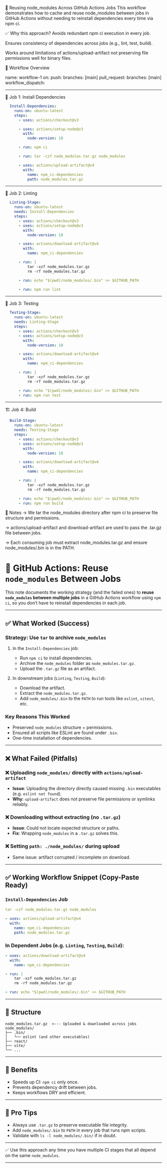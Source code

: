 
🔁 Reusing node_modules Across GitHub Actions Jobs
This workflow demonstrates how to cache and reuse node_modules between jobs in GitHub Actions without needing to reinstall dependencies every time via npm ci.

✅ Why this approach?
Avoids redundant npm ci execution in every job.

Ensures consistency of dependencies across jobs (e.g., lint, test, build).

Works around limitations of actions/upload-artifact not preserving file permissions well for binary files.

📁 Workflow Overview

name: workflow-1
on:
  push:
    branches: [main]
  pull_request:
    branches: [main]
  workflow_dispatch:

- - - - - - - - - - - - - - - - - - - - - - - - - - - - - - - - - - -  
 
🧱 Job 1: Install Dependencies
```yaml
  Install-Dependencies:
    runs-on: ubuntu-latest
    steps:
      - uses: actions/checkout@v3

      - uses: actions/setup-node@v3
        with:
          node-version: 18

      - run: npm ci

      - run: tar -czf node_modules.tar.gz node_modules

      - uses: actions/upload-artifact@v4
        with:
          name: npm_ci-dependencies
          path: node_modules.tar.gz
```

- - - - - - - - - - - - - - - - - - - - - - - - - - - - - - - - - - - 

📏 Job 2: Linting

```yaml
  Linting-Stage:
    runs-on: ubuntu-latest
    needs: Install-Dependencies
    steps:
      - uses: actions/checkout@v3
      - uses: actions/setup-node@v3
        with:
          node-version: 18

      - uses: actions/download-artifact@v4
        with:
          name: npm_ci-dependencies

      - run: |
          tar -xzf node_modules.tar.gz
          rm -rf node_modules.tar.gz

      - run: echo "$(pwd)/node_modules/.bin" >> $GITHUB_PATH

      - run: npm run lint
```     
     
- - - - - - - - - - - - - - - - - - - - - - - - - - - - - - - - - - - 

🧪 Job 3: Testing

```yaml
  Testing-Stage:
    runs-on: ubuntu-latest
    needs: Linting-Stage
    steps:
      - uses: actions/checkout@v3
      - uses: actions/setup-node@v3
        with:
          node-version: 18

      - uses: actions/download-artifact@v4
        with:
          name: npm_ci-dependencies

      - run: |
          tar -xzf node_modules.tar.gz
          rm -rf node_modules.tar.gz

      - run: echo "$(pwd)/node_modules/.bin" >> $GITHUB_PATH
      - run: npm run test
```

- - - - - - - - - - - - - - - - - - - - - - - - - - - - - - - - - - - 

🏗️ Job 4: Build

```yaml
  Build-Stage:
    runs-on: ubuntu-latest
    needs: Testing-Stage
    steps:
      - uses: actions/checkout@v3
      - uses: actions/setup-node@v3
        with:
          node-version: 18

      - uses: actions/download-artifact@v4
        with:
          name: npm_ci-dependencies

      - run: |
          tar -xzf node_modules.tar.gz
          rm -rf node_modules.tar.gz

      - run: echo "$(pwd)/node_modules/.bin" >> $GITHUB_PATH
      - run: npm run build
```

🧠 Notes
-> We tar the node_modules directory after npm ci to preserve file structure and permissions.

-> actions/upload-artifact and download-artifact are used to pass the .tar.gz file between jobs.

-> Each consuming job must extract node_modules.tar.gz and ensure node_modules/.bin is in the PATH.



# 🧪 GitHub Actions: Reuse `node_modules` Between Jobs

This note documents the working strategy (and the failed ones) to **reuse `node_modules` between multiple jobs** in a GitHub Actions workflow using `npm ci`, so you don’t have to reinstall dependencies in each job.

---

## ✅ What Worked (Success)

### Strategy: Use `tar` to archive `node_modules`

1. In the `Install-Dependencies` job:

   * Run `npm ci` to install dependencies.
   * Archive the `node_modules` folder as `node_modules.tar.gz`.
   * Upload the `.tar.gz` file as an artifact.

2. In downstream jobs (`Linting`, `Testing`, `Build`):

   * Download the artifact.
   * Extract the `node_modules.tar.gz`.
   * Add `node_modules/.bin` to the `PATH` to run tools like `eslint`, `vitest`, etc.

### Key Reasons This Worked

* Preserved `node_modules` structure + permissions.
* Ensured all scripts like ESLint are found under `.bin`.
* One-time installation of dependencies.

---

## ❌ What Failed (Pitfalls)

### ❌ Uploading `node_modules/` directly with `actions/upload-artifact`

* **Issue**: Uploading the directory directly caused missing `.bin` executables (e.g. `eslint not found`).
* **Why**: `upload-artifact` does not preserve file permissions or symlinks reliably.

### ❌ Downloading without extracting (no `.tar.gz`)

* **Issue**: Could not locate expected structure or paths.
* **Fix**: Wrapping `node_modules` in a `.tar.gz` solves this.

### ❌ Setting `path: ./node_modules/` during upload

* Same issue: artifact corrupted / incomplete on download.

---

## ✅ Working Workflow Snippet (Copy-Paste Ready)

### `Install-Dependencies` Job

```yaml
tar -czf node_modules.tar.gz node_modules
```

```yaml
- uses: actions/upload-artifact@v4
  with:
    name: npm_ci-dependencies
    path: node_modules.tar.gz
```

### In Dependent Jobs (e.g. `Linting`, `Testing`, `Build`):

```yaml
- uses: actions/download-artifact@v4
  with:
    name: npm_ci-dependencies

- run: |
    tar -xzf node_modules.tar.gz
    rm -rf node_modules.tar.gz

- run: echo "$(pwd)/node_modules/.bin" >> $GITHUB_PATH
```

---

## 📁 Structure

```
node_modules.tar.gz  <--- Uploaded & downloaded across jobs
node_modules/
├── .bin/
│   └── eslint (and other executables)
├── react/
├── vite/
└── ...
```

---

## 🔄 Benefits

* Speeds up CI: `npm ci` only once.
* Prevents dependency drift between jobs.
* Keeps workflows DRY and efficient.

---

## 🧠 Pro Tips

* Always use `.tar.gz` to preserve executable file integrity.
* Add `node_modules/.bin` to `PATH` in every job that runs npm scripts.
* Validate with `ls -l node_modules/.bin/` if in doubt.

---

✅ Use this approach any time you have multiple CI stages that all depend on the same `node_modules`.

---
